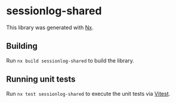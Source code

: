 # sessionlog-shared

This library was generated with [Nx](https://nx.dev).

## Building

Run `nx build sessionlog-shared` to build the library.

## Running unit tests

Run `nx test sessionlog-shared` to execute the unit tests via [Vitest](https://vitest.dev/).
